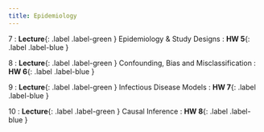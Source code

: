 ```yaml
---
title: Epidemiology
---
```


7
: **Lecture**{: .label .label-green } Epidemiology & Study Designs
: **HW 5**{: .label .label-blue }

8
: **Lecture**{: .label .label-green } Confounding, Bias and Misclassification
: **HW 6**{: .label .label-blue }

9
: **Lecture**{: .label .label-green } Infectious Disease Models
: **HW 7**{: .label .label-blue }

10
: **Lecture**{: .label .label-green } Causal Inference
: **HW 8**{: .label .label-blue }

